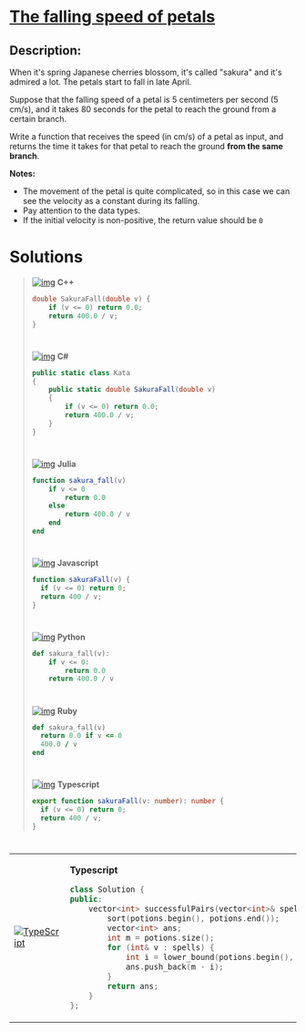 # [**The falling speed of petals**](https://www.codewars.com/kata/5a0be7ea8ba914fc9c00006b)

## **Description:**
When it's spring Japanese cherries blossom, it's called "sakura" and it's admired a lot. The petals start to fall in late April.

Suppose that the falling speed of a petal is 5 centimeters per second (5 cm/s), and it takes 80 seconds for the petal to reach the ground from a certain branch.

Write a function that receives the speed (in cm/s) of a petal as input, and returns the time it takes for that petal to reach the ground **from the same branch**.

**Notes:**
- The movement of the petal is quite complicated, so in this case we can see the velocity as a constant during its falling.
- Pay attention to the data types.
- If the initial velocity is non-positive, the return value should be `0`

# **Solutions**

>
> [![img](https://cdn.iconscout.com/icon/free/png-512/free-c-icon-svg-png-download-226082.png?f=webp&w=24)](https://www.codewars.com/kata/5a0be7ea8ba914fc9c00006b/train/cpp) **C++**  
> ```cpp
> double SakuraFall(double v) {
>     if (v <= 0) return 0.0;
>     return 400.0 / v;
> }
> ```
> #
> [![img](https://cdn.iconscout.com/icon/free/png-512/free-csharp-icon-svg-png-download-1175241.png?f=webp&w=24)](https://www.codewars.com/kata/5a0be7ea8ba914fc9c00006b/train/csharp) **C#**
> ```cs
> public static class Kata
> {
>     public static double SakuraFall(double v)
>     {
>         if (v <= 0) return 0.0;
>         return 400.0 / v;
>     }
> }
> ```
> #
> [![img](https://cdn.iconscout.com/icon/free/png-512/free-julia-logo-icon-svg-png-download-2284963.png?f=webp&w=24)](https://www.codewars.com/kata/5a0be7ea8ba914fc9c00006b/train/julia) **Julia**
> ```jl
> function sakura_fall(v)
>     if v <= 0
>         return 0.0
>     else
>         return 400.0 / v
>     end
> end
> ```
> #
> [![img](https://cdn.iconscout.com/icon/free/png-512/free-javascript-icon-svg-png-download-225993.png?f=webp&w=24)](https://www.codewars.com/kata/5a0be7ea8ba914fc9c00006b/train/javascript) **Javascript**
> ```js
> function sakuraFall(v) {
>   if (v <= 0) return 0;
>   return 400 / v;
> }
> ```
> #
> [![img](https://cdn.iconscout.com/icon/free/png-512/free-python-icon-svg-png-download-226051.png?f=webp&w=24)](https://www.codewars.com/kata/54bebed0d5b56c5b2600027f/train/python) **Python**
> ```py
> def sakura_fall(v):
>     if v <= 0:
>         return 0.0
>     return 400.0 / v
> ```
> #
> [![img](https://cdn.iconscout.com/icon/free/png-512/free-ruby-icon-svg-png-download-1175101.png?f=webp&w=24)](https://www.codewars.com/kata/54bebed0d5b56c5b2600027f/train/ruby) **Ruby**
> ```rb
> def sakura_fall(v)
>   return 0.0 if v <= 0
>   400.0 / v
> end
> ```
> #
> [![img](https://cdn.iconscout.com/icon/free/png-512/free-typescript-icon-svg-png-download-2945272.png?f=webp&w=16)](https://www.codewars.com/kata/54bebed0d5b56c5b2600027f/train/typescript) **Typescript**
> ```ts
> export function sakuraFall(v: number): number {
>   if (v <= 0) return 0;
>   return 400 / v;
> }
> ```
> #
>


<table width="100%">
<tr>
<td width="25%">
<a href="https://www.codewars.com/kata/54bebed0d5b56c5b2600027f/train/typescript" target="_blank">
  <img src="https://cdn.iconscout.com/icon/free/png-512/free-typescript-icon-svg-png-download-2945272.png?f=webp&w=150" alt="TypeScript">
</a>
</td>
<td width="100%" valign="top">

**Typescript**
  
```cpp
class Solution {
public:
    vector<int> successfulPairs(vector<int>& spells, vector<int>& potions, long long success) {
        sort(potions.begin(), potions.end());
        vector<int> ans;
        int m = potions.size();
        for (int& v : spells) {
            int i = lower_bound(potions.begin(), potions.end(), success * 1.0 / v) - potions.begin();
            ans.push_back(m - i);
        }
        return ans;
    }
};